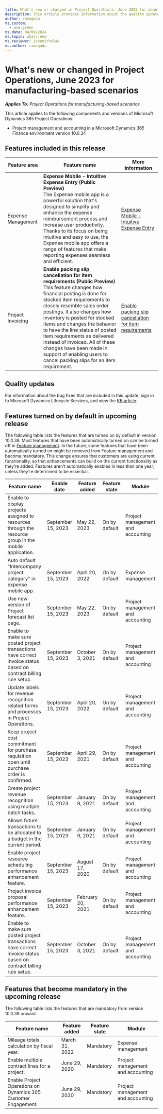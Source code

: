 ```yaml
---
title: What's new or changed in Project Operations, June 2023 for manufacturing-based scenarios
description: This article provides information about the quality updates that are available in the June 2023 release of Microsoft Dynamics 365 Project Operations for manufacturing-based scenarios.
author: ramagadu
ms.custom:
  - evergreen
ms.date: 04/09/2024
ms.topic: whats-new
ms.reviewer: johnmichalak
ms.author: ramagadu
---
```


# What's new or changed in Project Operations, June 2023 for manufacturing-based scenarios

_**Applies To:** Project Operations for manufacturing-based scenarios_

This article applies to the following components and versions of Microsoft Dynamics 365 Project Operations:

- Project management and accounting in a Microsoft Dynamics 365 Finance environment version 10.0.34

## Features included in this release

| Feature area | Feature name | More information |
| --- | --- | --- |
|Expense Management| **Expense Mobile - Intuitive Expense Entry (Public Preview)**</br>The Expense mobile app is a powerful solution that's designed to simplify and enhance the expense reimbursement process and increase user productivity. Thanks to its focus on being intuitive and easy to use, the Expense mobile app offers a range of features that make reporting expenses seamless and efficient.| [Expense Mobile - Intuitive Expense Entry](/dynamics365/project-operations/expense/new-expense-mobile-app-overview) |
|Project Invoicing| **Enable packing slip cancellation for item requirements (Public Preview)**</br>This feature changes how financial posting is done for stocked item requirements to closely resemble sales order postings. It also changes how inventory is posted for stocked items and changes the behavior to have the line status of posted item requirements as delivered instead of invoiced. All of these changes have been made in support of enabling users to cancel packing slips for an item requirement.| [Enable packing slip cancellation for item requirements](/dynamics365/project-operations/prod-pma/project-item-requirements) |

## Quality updates

For information about the bug fixes that are included in this update, sign in to Microsoft Dynamics Lifecycle Services, and view the [KB article](https://fix.lcs.dynamics.com/Issue/Details?bugId=805875).

## Features turned on by default in upcoming release

The following table lists the features that are turned on by default in version 10.0.36. Most features that have been automatically turned on can be turned off in [Feature management](/dynamics365/fin-ops-core/fin-ops/get-started/feature-management/feature-management-overview). In the future, some features that have been automatically turned on might be removed from Feature management and become mandatory. This change ensures that customers are using current functionality, so that enhancements can build on the current functionality as they're added. Features aren't automatically enabled in less than one year, unless they're determined to be essential.

| Feature name | Enable date | Feature added | Feature state | Module |
| --- | --- | --- |--- |--- |
|Enable to display projects assigned to resources through the resource group in the mobile application.|September 15, 2023|May 22, 2023|On by default|Project management and accounting|
|Auto default "Intercompany project category" in expense mobile app.|September 15, 2023|April 20, 2022|On by default|Expense management|
|Use new version of Project forecast list page.|September 15, 2023|May 22, 2023|On by default|Project management and accounting|
|Enable to make sure posted project transactions have correct invoice status based on contract billing rule setup.|September 15, 2023|October 3, 2021|On by default|Project management and accounting|
|Update labels for revenue recognition related forms and processes in Project Operations.|September 15, 2023|April 20, 2022|On by default|Project management and accounting|
|Keep project cost commitment for purchase requisition open until purchase order is confirmed.|September 15, 2023|April 29, 2021|On by default|Project management and accounting|
|Create project revenue recognition using multiple batch tasks.|September 15, 2023|January 9, 2021|On by default|Project management and accounting|
|Allows future transactions to be allocated to a budget in the current period.|September 15, 2023|January 9, 2021|On by default|Project management and accounting|
|Enable project resource scheduling performance enhancement feature.|September 15, 2023|August 17, 2020|On by default|Project management and accounting|
|Project invoice proposal performance enhancement feature.|September 15, 2023|February 20, 2021|On by default|Project management and accounting|
|Enable to make sure posted project transactions have correct invoice status based on contract billing rule setup.|September 15, 2023|October 3, 2021|On by default|Project management and accounting|

## Features that become mandatory in the upcoming release

The following table lists the features that are mandatory from version 10.0.36 onward.

| Feature name | Feature added | Feature state | Module |
| --- | --- | --- | --- |
|Mileage totals calculation by fiscal year.|March 31, 2022|Mandatory|Expense management|
|Enable multiple contract lines for a project.|June 29, 2020|Mandatory|Project management and accounting|
|Enable Project Operations on Dynamics 365 Customer Engagement.|June 29, 2020|Mandatory|Project management and accounting|
